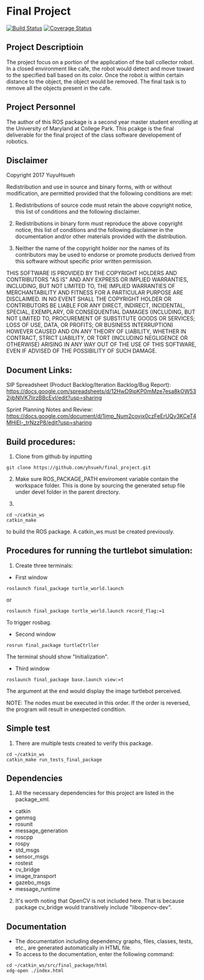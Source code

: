 # Final Project
[![Build Status](https://travis-ci.org/yhsueh/final_project.svg?branch=master)](https://travis-ci.org/yhsueh/final_project)
[![Coverage Status](https://coveralls.io/repos/github/yhsueh/final_project/badge.svg?branch=master)](https://coveralls.io/github/yhsueh/final_project?branch=master)

## Project Descriptioin
The project focus on a portion of the application of the ball collector robot. In a closed environment like cafe, the robot would detect and move toward to the specified ball based on its color. Once the robot is within certain distance to the object, the object would be removed. The final task is to remove all the objects present in the cafe.

## Project Personnel
The author of this ROS package is a second year master student enrolling at the University of Maryland at College Park. This pcakge is the final deliverable for the final project of the class software developement of robotics. 

## Disclaimer
Copyright 2017 YuyuHsueh

Redistribution and use in source and binary forms, with or without modification, are permitted provided that the following conditions are met:

1. Redistributions of source code must retain the above copyright notice, this list of conditions and the following disclaimer.

2. Redistributions in binary form must reproduce the above copyright notice, this list of conditions and the following disclaimer in the documentation and/or other materials provided with the distribution.

3. Neither the name of the copyright holder nor the names of its contributors may be used to endorse or promote products derived from this software without specific prior written permission.

THIS SOFTWARE IS PROVIDED BY THE COPYRIGHT HOLDERS AND CONTRIBUTORS "AS IS" AND ANY EXPRESS OR IMPLIED WARRANTIES, INCLUDING, BUT NOT LIMITED TO, THE IMPLIED WARRANTIES OF MERCHANTABILITY AND FITNESS FOR A PARTICULAR PURPOSE ARE DISCLAIMED. IN NO EVENT SHALL THE COPYRIGHT HOLDER OR CONTRIBUTORS BE LIABLE FOR ANY DIRECT, INDIRECT, INCIDENTAL, SPECIAL, EXEMPLARY, OR CONSEQUENTIAL DAMAGES (INCLUDING, BUT NOT LIMITED TO, PROCUREMENT OF SUBSTITUTE GOODS OR SERVICES; LOSS OF USE, DATA, OR PROFITS; OR BUSINESS INTERRUPTION) HOWEVER CAUSED AND ON ANY THEORY OF LIABILITY, WHETHER IN CONTRACT, STRICT LIABILITY, OR TORT (INCLUDING NEGLIGENCE OR OTHERWISE) ARISING IN ANY WAY OUT OF THE USE OF THIS SOFTWARE, EVEN IF ADVISED OF THE POSSIBILITY OF SUCH DAMAGE.

## Document Links:
SIP Spreadsheet (Product Backlog/Iteration Backlog/Bug Report):
https://docs.google.com/spreadsheets/d/12HwD9ipKP0mMze7esa8kOW532ijbNlVK7lirzBBcEvI/edit?usp=sharing

Sprint Planning Notes and Review:
https://docs.google.com/document/d/1imp_Num2covjx0czFeErUQy3KCeT4MHiEl-_trNzzP8/edit?usp=sharing

## Build procedures:
1. Clone from github by inputting
```
git clone https://github.com/yhsueh/final_project.git
```

2. Make sure ROS_PACKAGE_PATH enviroment variable contain the workspace folder. This is done by sourcing the generated setup file under devel folder in the parent directory.

3. 
```
cd ~/catkin_ws
catkin_make
```
to build the ROS package. A catkin_ws must be created previously. 

## Procedures for running the turtlebot simulation:
1. Create three terminals:
* First window
```
roslaunch final_package turtle_world.launch
```
or
```
roslaunch final_package turtle_world.launch record_flag:=1
```
To trigger rosbag.
* Second window
```
rosrun final_package turtleCtrller
```
The terminal should show "Initialization".
* Third window
```
roslaunch final_package base.launch view:=t
```
The argument at the end would display the image turtlebot perceived.

NOTE: The nodes must be executed in this order. If the order is reversed, the program will result in unexpected condition.

## Simple test
1. There are multiple tests created to verify this package. 
```
cd ~/catkin_ws
catkin_make run_tests_final_package
```

## Dependencies
1. All the necessary dependencies for this project are listed in the package_xml.

 * catkin
 * genmsg
 * rosunit
 * message_generation
 * roscpp
 * rospy
 * std_msgs
 * sensor_msgs
 * rostest
 * cv_bridge
 * image_transport
 * gazebo_msgs
 * message_runtime

2. It's worth noting that OpenCV is not included here. That is because package cv_bridge would transitively include "libopencv-dev".
 
## Documentation
* The documentation including dependency graphs, files, classes, tests, etc., are generated automatically in HTML file. 
* To access to the documentation, enter the following command:
```
cd ~/catkin_ws/src/final_package/html
xdg-open ./index.html
```